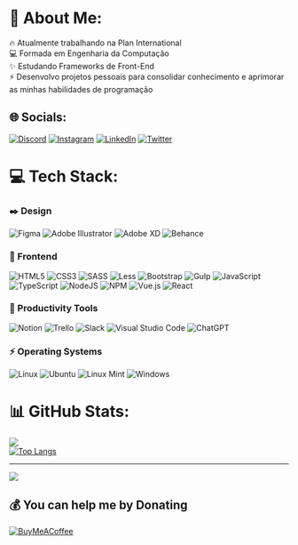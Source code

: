 # 💫 About Me:
🔥 Atualmente trabalhando na Plan International<br>💻 Formada em Engenharia da Computação<br>✨ Estudando Frameworks de Front-End<br>⚡ Desenvolvo projetos pessoais para consolidar conhecimento e aprimorar as minhas habilidades de programação


## 🌐 Socials:
[![Discord](https://img.shields.io/badge/Discord-%237289DA.svg?logo=discord&logoColor=white)](https://discord.gg/jul1anaportela#2533) [![Instagram](https://img.shields.io/badge/Instagram-%23E4405F.svg?logo=Instagram&logoColor=white)](https://instagram.com/jul1anaportela) [![LinkedIn](https://img.shields.io/badge/LinkedIn-%230077B5.svg?logo=linkedin&logoColor=white)](https://linkedin.com/in/https://www.linkedin.com/in/jul1anaportela/) [![Twitter](https://img.shields.io/badge/Twitter-%231DA1F2.svg?logo=Twitter&logoColor=white)](https://twitter.com/jul1anaportela) 

# 💻 Tech Stack:

### ✒️ Design
![Figma](https://img.shields.io/badge/Figma-553982?style=for-the-badge&logo=figma&logoColor=white)
![Adobe Illustrator](https://img.shields.io/badge/Adobe%20Illustrator-553982?style=for-the-badge&logo=adobeillustrator&logoColor=white)
![Adobe XD](https://img.shields.io/badge/Adobe%20XD-553982?style=for-the-badge&logo=Adobe%20XD&logoColor=white)
![Behance](https://img.shields.io/badge/Behance-553982?style=for-the-badge&logo=behance&logoColor=white)

### 🚀 Frontend
![HTML5](https://img.shields.io/badge/HTML5-553982?style=for-the-badge&logo=html5&logoColor=white)
![CSS3](https://img.shields.io/badge/CSS3-553982?style=for-the-badge&logo=css3&logoColor=white)
![SASS](https://img.shields.io/badge/SASS-553982?style=for-the-badge&logo=SASS&logoColor=white)
![Less](https://img.shields.io/badge/Less-553982?style=for-the-badge&logo=less&logoColor=white)
![Bootstrap](https://img.shields.io/badge/Bootstrap-553982?style=for-the-badge&logo=bootstrap&logoColor=white)
![Gulp](https://img.shields.io/badge/GULP-553982?style=for-the-badge&logo=gulp&logoColor=white)
![JavaScript](https://img.shields.io/badge/JavaScript-553982?style=for-the-badge&logo=javascript&logoColor=%23F7DF1E)
![TypeScript](https://img.shields.io/badge/TypeScript-553982?style=for-the-badge&logo=typescript&logoColor=white)
![NodeJS](https://img.shields.io/badge/NodeJS-553982?style=for-the-badge&logo=node.js&logoColor=white)
![NPM](https://img.shields.io/badge/NPM-553982?style=for-the-badge&logo=npm&logoColor=white)
![Vue.js](https://img.shields.io/badge/Vue.js-553982?style=for-the-badge&logo=vuedotjs&logoColor=%234FC08D)
![React](https://img.shields.io/badge/React-553982?style=for-the-badge&logo=react&logoColor=%2361DAFB)

### 🔖 Productivity Tools
![Notion](https://img.shields.io/badge/Notion-553982?style=for-the-badge&logo=notion&logoColor=white)
![Trello](https://img.shields.io/badge/Trello-553982?style=for-the-badge&logo=trello&logoColor=white)
![Slack](https://img.shields.io/badge/Slack-553982?style=for-the-badge&logo=slack&logoColor=white)
![Visual Studio Code](https://img.shields.io/badge/Visual%20Studio%20Code-553982?style=for-the-badge&logo=visual-studio-code&logoColor=white)
![ChatGPT](https://img.shields.io/badge/ChatGPT-553982?style=for-the-badge&logo=openai&logoColor=white)

### ⚡ Operating Systems
![Linux](https://img.shields.io/badge/Linux-553982?style=for-the-badge&logo=linux&logoColor=white)
![Ubuntu](https://img.shields.io/badge/Ubuntu-553982?style=for-the-badge&logo=ubuntu&logoColor=white)
![Linux Mint](https://img.shields.io/badge/Linux%20Mint-553982?style=for-the-badge&logo=Linux%20Mint&logoColor=white)
![Windows](https://img.shields.io/badge/Windows-553982?style=for-the-badge&logo=windows&logoColor=white)
# 📊 GitHub Stats:

![](https://github-readme-streak-stats.herokuapp.com/?user=jul1anaportela&theme=dark&hide_border=false)<br/>
[![Top Langs](https://github-readme-stats.vercel.app/api/top-langs/?username=jul1anaportela&theme=dark&hide_border=false)](https://github.com/anuraghazra/github-readme-stats)<br/>


---
[![](https://visitcount.itsvg.in/api?id=jul1anaportela&icon=0&color=0)](https://visitcount.itsvg.in)

  ## 💰 You can help me by Donating
  [![BuyMeACoffee](https://img.shields.io/badge/Buy%20Me%20a%20Coffee-ffdd00?style=for-the-badge&logo=buy-me-a-coffee&logoColor=black)](https://buymeacoffee.com/https://www.buymeacoffee.com/jul1anaportela) 

  
<!-- Proudly created with GPRM ( https://gprm.itsvg.in ) -->
